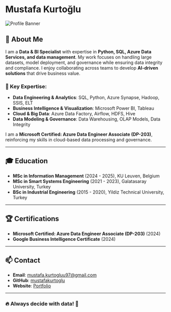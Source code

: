 # Mustafa Kurtoğlu

![Profile Banner](https://mustafakurtoglu.github.io/Project/index.html/banner.jpg)  

## 👋 About Me
I am a **Data & BI Specialist** with expertise in **Python, SQL, Azure Data Services, and data management**. My work focuses on handling large datasets, model deployment, and governance while ensuring data integrity and compliance. I enjoy collaborating across teams to develop **AI-driven solutions** that drive business value. 

### 🎯 Key Expertise:
- **Data Engineering & Analytics**: SQL, Python, Azure Synapse, Hadoop, SSIS, ELT
- **Business Intelligence & Visualization**: Microsoft Power BI, Tableau
- **Cloud & Big Data**: Azure Data Factory, Airflow, HDFS, Hive
- **Data Modeling & Governance**: Data Warehousing, OLAP Models, Data Integrity

I am a **Microsoft Certified: Azure Data Engineer Associate (DP-203)**, reinforcing my skills in cloud-based data processing and governance.

---

## 🎓 Education
- **MSc in Information Management** (2024 - 2025), KU Leuven, Belgium  
- **MSc in Smart Systems Engineering** (2021 - 2023), Galatasaray University, Turkey  
- **BSc in Industrial Engineering** (2015 - 2020), Yildiz Technical University, Turkey  

---

## 🏆 Certifications
- **Microsoft Certified: Azure Data Engineer Associate (DP-203)** (2024)  
- **Google Business Intelligence Certificate** (2024)  

---


## 📫 Contact
- **Email**: mustafa.kurtogluu97@gmail.com  
- **GitHub**: [mustafakurtoglu](https://github.com/mustafakurtoglu)  
- **Website**: [Portfolio](https://mustafakurtoglu.github.io/Project/index.html)  

---

### 🔥 Always decide with data! 🚀

